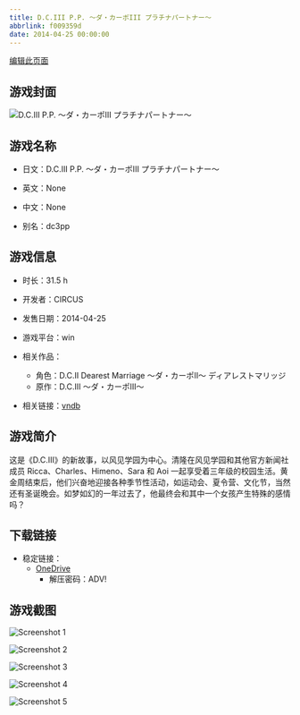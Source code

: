 ```yaml
---
title: D.C.III P.P. ～ダ・カーポIII プラチナパートナー～
abbrlink: f009359d
date: 2014-04-25 00:00:00
---
```

[编辑此页面](https://github.com/ACG-3/ADV3-source/blob/main/source/_posts/games/D.C.III%20P.P.%20%EF%BD%9E%E3%83%80%E3%83%BB%E3%82%AB%E3%83%BC%E3%83%9DIII%20%E3%83%97%E3%83%A9%E3%83%81%E3%83%8A%E3%83%91%E3%83%BC%E3%83%88%E3%83%8A%E3%83%BC%EF%BD%9E.md)

## 游戏封面

![D.C.III P.P. ～ダ・カーポIII プラチナパートナー～](https://pan.timero.xyz/onedrive/img_lib_001/D.C.III%20P.P.%20%EF%BD%9E%E3%83%80%E3%83%BB%E3%82%AB%E3%83%BC%E3%83%9DIII%20%E3%83%97%E3%83%A9%E3%83%81%E3%83%8A%E3%83%91%E3%83%BC%E3%83%88%E3%83%8A%E3%83%BC%EF%BD%9E_cover.avif)


## 游戏名称

- 日文：D.C.III P.P. ～ダ・カーポIII プラチナパートナー～
- 英文：None
- 中文：None

- 别名：dc3pp


## 游戏信息

- 时长：31.5 h
- 开发者：CIRCUS
- 发售日期：2014-04-25
- 游戏平台：win
- 相关作品：
   - 角色：D.C.II Dearest Marriage ～ダ・カーポII～ ディアレストマリッジ
   - 原作：D.C.III ～ダ・カーポIII～

- 相关链接：[vndb](https://vndb.org/v13105)


## 游戏简介

这是《D.C.III》的新故事，以风见学园为中心。清隆在风见学园和其他官方新闻社成员 Ricca、Charles、Himeno、Sara 和 Aoi 一起享受着三年级的校园生活。黄金周结束后，他们兴奋地迎接各种季节性活动，如运动会、夏令营、文化节，当然还有圣诞晚会。如梦如幻的一年过去了，他最终会和其中一个女孩产生特殊的感情吗？




## 下载链接

- 稳定链接：
    - [OneDrive](https://pan.timero.xyz/onedrive/adv_lib_001/D.C.III%20P.P.%20%EF%BD%9E%E3%83%80%E3%83%BB%E3%82%AB%E3%83%BC%E3%83%9DIII%20%E3%83%97%E3%83%A9%E3%83%81%E3%83%8A%E3%83%91%E3%83%BC%E3%83%88%E3%83%8A%E3%83%BC%EF%BD%9E)
        - 解压密码：ADV!



## 游戏截图


![Screenshot 1](https://pan.timero.xyz/onedrive/img_lib_001/D.C.III%20P.P.%20%EF%BD%9E%E3%83%80%E3%83%BB%E3%82%AB%E3%83%BC%E3%83%9DIII%20%E3%83%97%E3%83%A9%E3%83%81%E3%83%8A%E3%83%91%E3%83%BC%E3%83%88%E3%83%8A%E3%83%BC%EF%BD%9E_Screenshot_1.avif)

![Screenshot 2](https://pan.timero.xyz/onedrive/img_lib_001/D.C.III%20P.P.%20%EF%BD%9E%E3%83%80%E3%83%BB%E3%82%AB%E3%83%BC%E3%83%9DIII%20%E3%83%97%E3%83%A9%E3%83%81%E3%83%8A%E3%83%91%E3%83%BC%E3%83%88%E3%83%8A%E3%83%BC%EF%BD%9E_Screenshot_2.avif)

![Screenshot 3](https://pan.timero.xyz/onedrive/img_lib_001/D.C.III%20P.P.%20%EF%BD%9E%E3%83%80%E3%83%BB%E3%82%AB%E3%83%BC%E3%83%9DIII%20%E3%83%97%E3%83%A9%E3%83%81%E3%83%8A%E3%83%91%E3%83%BC%E3%83%88%E3%83%8A%E3%83%BC%EF%BD%9E_Screenshot_3.avif)

![Screenshot 4](https://pan.timero.xyz/onedrive/img_lib_001/D.C.III%20P.P.%20%EF%BD%9E%E3%83%80%E3%83%BB%E3%82%AB%E3%83%BC%E3%83%9DIII%20%E3%83%97%E3%83%A9%E3%83%81%E3%83%8A%E3%83%91%E3%83%BC%E3%83%88%E3%83%8A%E3%83%BC%EF%BD%9E_Screenshot_4.avif)

![Screenshot 5](https://pan.timero.xyz/onedrive/img_lib_001/D.C.III%20P.P.%20%EF%BD%9E%E3%83%80%E3%83%BB%E3%82%AB%E3%83%BC%E3%83%9DIII%20%E3%83%97%E3%83%A9%E3%83%81%E3%83%8A%E3%83%91%E3%83%BC%E3%83%88%E3%83%8A%E3%83%BC%EF%BD%9E_Screenshot_5.avif)

